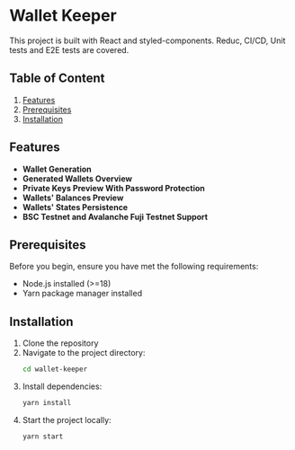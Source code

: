 # Wallet Keeper

This project is built with React and styled-components. Reduc, CI/CD, Unit tests and E2E tests are covered.

## Table of Content

1. [Features](#features)
2. [Prerequisites](#prerequisites)
3. [Installation](#installation)

## Features

- **Wallet Generation**
- **Generated Wallets Overview**
- **Private Keys Preview With Password Protection**
- **Wallets' Balances Preview**
- **Wallets' States Persistence**
- **BSC Testnet and Avalanche Fuji Testnet Support**

## Prerequisites

Before you begin, ensure you have met the following requirements:

- Node.js installed (>=18)
- Yarn package manager installed

## Installation

1. Clone the repository
2. Navigate to the project directory:
   ```bash
   cd wallet-keeper
   ```
3. Install dependencies:
   ```bash
   yarn install
   ```
4. Start the project locally:
   ```bash
   yarn start
   ```
